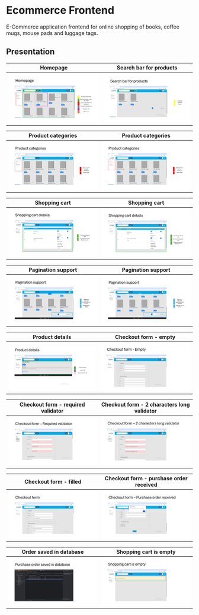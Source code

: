 # Ecommerce Frontend

E-Commerce application frontend for online shopping of books, coffee mugs, mouse pads and luggage tags.

## Presentation

| Homepage                                                 | Search bar for products                                   | 
|----------------------------------------------------------|-----------------------------------------------------------|
| ![Homepage](src/assets/images/readme/ecommercepres1.PNG) | ![SearchBar](src/assets/images/readme/ecommercepres3.PNG) |

| Product categories                                                | Product categories                                             | 
|-------------------------------------------------------------------|----------------------------------------------------------------|
| ![ProductCategories](src/assets/images/readme/ecommercepres4.PNG) | ![ProductDetails](src/assets/images/readme/ecommercepres5.PNG) |

| Shopping cart                                                | Shopping cart                                                | 
|--------------------------------------------------------------|--------------------------------------------------------------|
| ![ShoppingCart](src/assets/images/readme/ecommercepres6.PNG) | ![ShoppingCart](src/assets/images/readme/ecommercepres7.PNG) |

| Pagination support                                                | Pagination support                                                | 
|-------------------------------------------------------------------|-------------------------------------------------------------------|
| ![PaginationSupport](src/assets/images/readme/ecommercepres8.PNG) | ![PaginationSupport](src/assets/images/readme/ecommercepres9.PNG) |

| Product details                                              | Checkout form - empty                                         | 
|--------------------------------------------------------------|---------------------------------------------------------------|
| ![CheckoutForm](src/assets/images/readme/ecommercepres2.PNG) | ![CheckoutForm](src/assets/images/readme/ecommercepres10.PNG) |

| Checkout form - required validator                            | Checkout form - 2 characters long validator                   | 
|---------------------------------------------------------------|---------------------------------------------------------------|
| ![CheckoutForm](src/assets/images/readme/ecommercepres11.PNG) | ![CheckoutForm](src/assets/images/readme/ecommercepres12.PNG) |

| Checkout form - filled                                        | Checkout form - purchase order received                       | 
|---------------------------------------------------------------|---------------------------------------------------------------|
| ![CheckoutForm](src/assets/images/readme/ecommercepres13.PNG) | ![CheckoutForm](src/assets/images/readme/ecommercepres14.PNG) |

| Order saved in database                                       | Shopping cart is empty                                        | 
|---------------------------------------------------------------|---------------------------------------------------------------|
| ![CheckoutForm](src/assets/images/readme/ecommercepres15.PNG) | ![CheckoutForm](src/assets/images/readme/ecommercepres16.PNG) |
